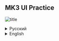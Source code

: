 ## MK3 UI Practice

![title](https://github.com/itsroar/MK3UIPractice/releases/download/android/title.png)

<details>
<summary>Русский</summary>
<br/>

Моё первое приложение на Android. В нём нет особого смысла.  
Просто, чтобы познакомиться с разработкой под Android.  
Для мотивации, захотелось повторить меню из игры детства.  

![screenshot1](https://github.com/itsroar/MK3UIPractice/releases/download/android/screenshot1.jpg)
![screenshot2](https://github.com/itsroar/MK3UIPractice/releases/download/android/screenshot2.jpg)

Представляю Вашему вниманию меню из игры Mortal Kombat 3.  
Можно выбирать персонажей и читать их биографию.  

Вся графика и звуки взяты с https://www.mortalkombatwarehouse.com/mk3/.  

Приложение доступно на русском и английском языках. Для переключения языка, нужно поменять язык в самой системе Андроид.  
Была мысль сделать меню выбора языка в самом начале программы, но я не осилил смену локали.  

## Сборка

При создании проекта я выбирал Android 10.  

Из build.gradle.kts:
> minSdk = 29  
> compileSdk = 34  
> targetSdk = 34  

Надеюсь, чтобы собрать проект, Вам просто хватит последней версии Android Studio.  

</details>

<details>
<summary>English</summary>
<br/>

It's my first Android application. It doesn't make much sense.  
Just to get acquainted with Android development.  
For motivation, I wanted to repeat the menu from the childhood game.  

![screenshot1](https://github.com/itsroar/MK3UIPractice/releases/download/android/screenshot1.jpg)
![screenshot2](https://github.com/itsroar/MK3UIPractice/releases/download/android/screenshot2.jpg)

I present to your attention a menu from the game Mortal Kombat 3.  
You can select characters and read their biography.  

All graphics and sounds are taken from https://www.mortalkombatwarehouse.com/mk3/.  

The application is available in Russian and English. To switch the language, you need to change the language in the Android system itself.  
There was an idea to make a language selection menu at the very beginning of the program, but I couldn’t handle changing the locale.  

## Building

When creating the project, I chose Android 10.  

From build.gradle.kts:
> minSdk = 29  
> compileSdk = 34  
> targetSdk = 34  

I hope you just need the latest version of Android Studio to build the project.  

</details>

